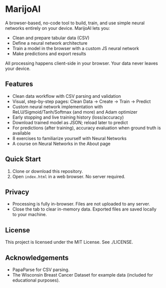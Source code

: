 # MarijoAI

A browser-based, no-code tool to build, train, and use simple neural networks entirely on your device. MarijoAI lets you:

- Clean and prepare tabular data (CSV)
- Define a neural network architecture
- Train a model in the browser with a custom JS neural network
- Make predictions and export results

All processing happens client-side in your browser. Your data never leaves your device.

## Features

- Clean data workflow with CSV parsing and validation
- Visual, step-by-step pages: Clean Data → Create → Train → Predict
- Custom neural network implementation with ReLU/Sigmoid/Tanh/Softmax (and more) and Adam optimizer
- Early stopping and live training history (loss/accuracy)
- Download trained model as JSON; reload later to predict
- For predictions (after training), accuracy evaluation when ground truth is available
- 8 exercises to familiarize yourself with Neural Networks
- A course on Neural Networks in the About page

## Quick Start

1. Clone or download this repository.
2. Open `index.html` in a web browser. No server required.

## Privacy

- Processing is fully in-browser. Files are not uploaded to any server.
- Close the tab to clear in-memory data. Exported files are saved locally to your machine.

## License

This project is licensed under the MIT License. See ./LICENSE.

## Acknowledgements

- PapaParse for CSV parsing.
- The Wisconsin Breast Cancer Dataset for example data (included for educational purposes).
